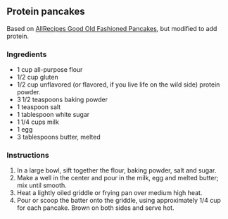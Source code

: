 ## Protein pancakes

Based on [AllRecipes Good Old Fashioned Pancakes](https://www.allrecipes.com/recipe/21014/good-old-fashioned-pancakes/), but modified to add protein.

### Ingredients
* 1 cup all-purpose flour
* 1/2 cup gluten
* 1/2 cup unflavored (or flavored, if you live life on the wild side) protein powder.
* 3 1/2 teaspoons baking powder
* 1 teaspoon salt
* 1 tablespoon white sugar  
* 1 1/4 cups milk
* 1 egg
* 3 tablespoons butter, melted

### Instructions

1. In a large bowl, sift together the flour, baking powder, salt and sugar. 
2. Make a well in the center and pour in the milk, egg and melted butter; mix until smooth.
3. Heat a lightly oiled griddle or frying pan over medium high heat. 
4. Pour or scoop the batter onto the griddle, using approximately 1/4 cup for each pancake. Brown on both sides and serve hot.
